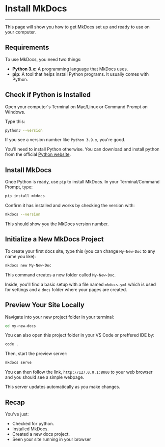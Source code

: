 # **Install MkDocs**
 
-----

This page will show you how to get MkDocs set up and ready to use on your computer. 

## **Requirements**

To use MkDocs, you need two things:

  * **Python 3.x:** A programming language that MkDocs uses.
  * **pip:** A tool that helps install Python programs. It usually comes with Python.

## **Check if Python is Installed**

Open your computer's Terminal on Mac/Linux or Command Prompt on Windows.

Type this:

```bash
python3 --version
```

If you see a version number like `Python 3.9.x`, you're good.
 
You'll need to install Python otherwise. You can download and install python from the official [Python website](https://www.python.org/downloads/).

## **Install MkDocs**

Once Python is ready, use `pip` to install MkDocs. In your Terminal/Command Prompt, type:

```bash
pip install mkdocs
``` 

Confirm it has installed and works by checking the version with:   

```bash
mkdocs --version
```
This should show you the MkDocs version number.

## **Initialize a New MkDocs Project**

To create your first docs site, type this (you can change `My-New-Doc` to any name you like):
    
```bash
mkdocs new My-New-Doc
```

This command creates a new folder called `My-New-Doc`. 

Inside, you'll find a basic setup with a file named `mkdocs.yml` which is used for settings and a `docs` folder where your pages are created.


## **Preview Your Site Locally**

Navigate into your new project folder in your terminal:

```bash
cd my-new-docs
```

You can also open this project folder in your VS Code or preffered IDE by:

```bash
code .
```

Then, start the preview server:

```bash
mkdocs serve
```

You can then follow the link, `http://127.0.0.1:8000` to your web browser and you should see a simple webpage.

This server updates automatically as you make changes.

## **Recap**

You've just:

  * Checked for python.
  * Installed MkDocs.
  * Created a new docs project.
  * Seen your site running in your browser